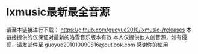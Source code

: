 # lxmusic最新最全音源
请至本链接进行下载：
https://github.com/guoyue2010/lxmusic-/releases
本链接提供的仅保证对最新的洛雪音乐版本有效
本人仅提供他人创音源，如有侵犯，请发邮件至
guoyue201010090816@outlook.com
感谢你的使用

